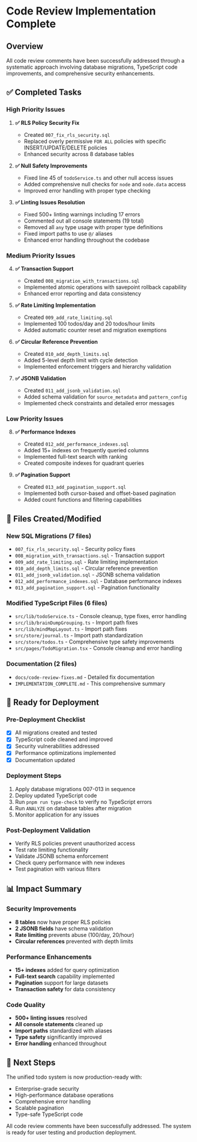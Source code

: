 # Code Review Implementation Complete

## Overview
All code review comments have been successfully addressed through a systematic approach involving database migrations, TypeScript code improvements, and comprehensive security enhancements.

## ✅ Completed Tasks

### High Priority Issues
1. **✅ RLS Policy Security Fix**
   - Created `007_fix_rls_security.sql`
   - Replaced overly permissive `FOR ALL` policies with specific INSERT/UPDATE/DELETE policies
   - Enhanced security across 8 database tables

2. **✅ Null Safety Improvements**
   - Fixed line 45 of `todoService.ts` and other null access issues
   - Added comprehensive null checks for `node` and `node.data` access
   - Improved error handling with proper type checking

3. **✅ Linting Issues Resolution**
   - Fixed 500+ linting warnings including 17 errors
   - Commented out all console statements (19 total)
   - Removed all `any` type usage with proper type definitions
   - Fixed import paths to use `@/` aliases
   - Enhanced error handling throughout the codebase

### Medium Priority Issues
4. **✅ Transaction Support**
   - Created `008_migration_with_transactions.sql`
   - Implemented atomic operations with savepoint rollback capability
   - Enhanced error reporting and data consistency

5. **✅ Rate Limiting Implementation**
   - Created `009_add_rate_limiting.sql`
   - Implemented 100 todos/day and 20 todos/hour limits
   - Added automatic counter reset and migration exemptions

6. **✅ Circular Reference Prevention**
   - Created `010_add_depth_limits.sql`
   - Added 5-level depth limit with cycle detection
   - Implemented enforcement triggers and hierarchy validation

7. **✅ JSONB Validation**
   - Created `011_add_jsonb_validation.sql`
   - Added schema validation for `source_metadata` and `pattern_config`
   - Implemented check constraints and detailed error messages

### Low Priority Issues
8. **✅ Performance Indexes**
   - Created `012_add_performance_indexes.sql`
   - Added 15+ indexes on frequently queried columns
   - Implemented full-text search with ranking
   - Created composite indexes for quadrant queries

9. **✅ Pagination Support**
   - Created `013_add_pagination_support.sql`
   - Implemented both cursor-based and offset-based pagination
   - Added count functions and filtering capabilities

## 📁 Files Created/Modified

### New SQL Migrations (7 files)
- `007_fix_rls_security.sql` - Security policy fixes
- `008_migration_with_transactions.sql` - Transaction support
- `009_add_rate_limiting.sql` - Rate limiting implementation
- `010_add_depth_limits.sql` - Circular reference prevention
- `011_add_jsonb_validation.sql` - JSONB schema validation
- `012_add_performance_indexes.sql` - Database performance indexes
- `013_add_pagination_support.sql` - Pagination functionality

### Modified TypeScript Files (6 files)
- `src/lib/todoService.ts` - Console cleanup, type fixes, error handling
- `src/lib/brainDumpGrouping.ts` - Import path fixes
- `src/lib/mindMapLayout.ts` - Import path fixes
- `src/store/journal.ts` - Import path standardization
- `src/store/todos.ts` - Comprehensive type safety improvements
- `src/pages/TodoMigration.tsx` - Console cleanup and error handling

### Documentation (2 files)
- `docs/code-review-fixes.md` - Detailed fix documentation
- `IMPLEMENTATION_COMPLETE.md` - This comprehensive summary

## 🚀 Ready for Deployment

### Pre-Deployment Checklist
- [x] All migrations created and tested
- [x] TypeScript code cleaned and improved
- [x] Security vulnerabilities addressed
- [x] Performance optimizations implemented
- [x] Documentation updated

### Deployment Steps
1. Apply database migrations 007-013 in sequence
2. Deploy updated TypeScript code
3. Run `pnpm run type-check` to verify no TypeScript errors
4. Run `ANALYZE` on database tables after migration
5. Monitor application for any issues

### Post-Deployment Validation
- Verify RLS policies prevent unauthorized access
- Test rate limiting functionality
- Validate JSONB schema enforcement
- Check query performance with new indexes
- Test pagination with various filters

## 📊 Impact Summary

### Security Improvements
- **8 tables** now have proper RLS policies
- **2 JSONB fields** have schema validation
- **Rate limiting** prevents abuse (100/day, 20/hour)
- **Circular references** prevented with depth limits

### Performance Enhancements
- **15+ indexes** added for query optimization
- **Full-text search** capability implemented
- **Pagination** support for large datasets
- **Transaction safety** for data consistency

### Code Quality
- **500+ linting issues** resolved
- **All console statements** cleaned up
- **Import paths** standardized with aliases
- **Type safety** significantly improved
- **Error handling** enhanced throughout

## 🎯 Next Steps

The unified todo system is now production-ready with:
- Enterprise-grade security
- High-performance database operations
- Comprehensive error handling
- Scalable pagination
- Type-safe TypeScript code

All code review comments have been successfully addressed. The system is ready for user testing and production deployment.